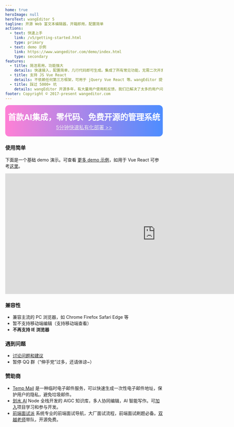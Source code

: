 ```yaml
---
home: true
heroImage: null
heroText: wangEditor 5
tagline: 开源 Web 富文本编辑器，开箱即用，配置简单
actions:
  - text: 快速上手
    link: /v5/getting-started.html
    type: primary
  - text: demo 示例
    link: https://www.wangeditor.com/demo/index.html
    type: secondary
features:
  - title: 简洁易用，功能强大
    details: 快速接入，配置简单，几行代码即可生成。集成了所有常见功能，无需二次开发。在 Vue React 也可以快速接入。
  - title: 支持 JS Vue React
    details: 不依赖任何第三方框架，可用于 jQuery Vue React 等。wangEditor 提供了官方的 Vue React 组件。
  - title: 踩过 5000+ 坑
    details: wangEditor 开源多年，有大量用户使用和反馈，我们已解决了太多的用户问题（详见 github issues）。
footer: Copyright © 2017-present wangeditor.com
---
```


<!-- 赞助 -->
<!-- <div style="border: 1px solid #f1f1f1; position: relative; text-align: center; height: 100px; background: #f9f9f9">
  <a
    href="https://www.huashuiai.com/join?from=wangeditor"
    target="_blank"
    style="display: block; margin-top: 20px; font-size: 24px;"
  >
    前端学 Node 全栈和 AI 开发，可加入【划水AI】项目研发小组
  </a>
  <span style="line-height: 1.8">wangEditor 作者（双越老师）开发，复杂项目，真实上线（非本地 demo），持续维护升级。此处报名有优惠 >></span>
</div> -->
<!-- 下面广告有效期至 2026.07.10 -->
<div style="position: relative; text-align: center; height: 100px; background: linear-gradient(90deg, #ff80d5, #4d8dff); border-radius: 12px">
      <a href="https://getrebuild.com/?utm_medium=editor-25e&hmsr=editor-25e" target="_blank" style="display: block; color: #fff; text-decoration: none">
        <h2 style="font-size: 1.6rem; line-height: 38px; padding-top: 20px; margin: 0; border: 0 none">首款AI集成，零代码、免费开源的管理系统</h2>
        <span style="font-size: 16px; color: #eee; text-decoration: underline">5分钟快速私有化部署 &gt;&gt;</span>
      </a>
    </div>

### 使用简单

下面是一个基础 demo 演示。可查看 [更多 demo 示例](https://www.wangeditor.com/demo/index.html)，如用于 Vue React 可参考[这里](/v5/for-frame.html)。

<!-- 编辑器 demo -->
<iframe
  style="border: 0; width: 960px; height: 385px; overflow: hidden;"
  src="https://www.wangeditor.com/demo/demo-for-home.html">
</iframe>

### 兼容性

- 兼容主流的 PC 浏览器，如 Chrome Firefox Safari Edge 等
- 暂不支持移动端编辑（支持移动端查看）
- **不再支持 IE 浏览器**

### 遇到问题

- [讨论问题和建议](https://github.com/wangeditor-team/wangEditor/issues)
- 暂停 QQ 群（“伸手党”过多，还请体谅~）

### 赞助商

- [Temp Mail](https://tempmail100.com) 是一种临时电子邮件服务，可以快速生成一次性电子邮件地址，保护用户的隐私，避免垃圾邮件。
- [划水 AI](https://www.huashuiai.com/) Node 全栈开发的 AIGC 知识库，多人协同编辑，AI 智能写作。可[加入](https://www.huashuiai.com/join?from=wangeditor)项目学习和参与开发。
- [前端面试派](https://www.mianshipai.com/) 系统专业的前端面试导航，大厂面试流程，前端面试刷题必备。[双越老师](https://juejin.cn/user/1714893868765373/posts)带队，开源免费。
